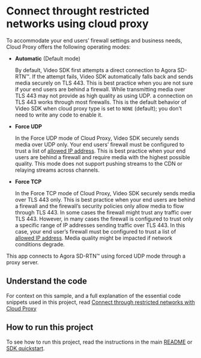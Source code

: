 # Connect throught restricted networks using cloud proxy

To accommodate your end users’ firewall settings and business needs, Cloud Proxy offers the following operating modes:

-   **Automatic** (Default mode)

    By default, Video SDK first attempts a direct connection to Agora SD-RTN™. If the attempt fails, Video SDK automatically falls back and sends media securely on TLS 443. This is best practice when you are not sure if your end users are behind a firewall. While transmitting media over TLS 443 may not provide as high quality as using UDP. a connection on TLS 443 works through most firewalls. This is the default behavior of Video SDK when cloud proxy type is set to `NONE` (default); you don't need to write any code to enable it.

-   **Force UDP**

    In the Force UDP mode of Cloud Proxy, Video SDK securely sends media over UDP only. Your end users’ firewall must be configured to trust a list of [allowed IP address](https://docs.agora.io/en/video-calling/reference/cloud-proxy-allowed-ips?platform=web).
    This is best practice when your end users are behind a firewall and require media with the highest possible quality. This mode does not support pushing streams to the CDN or relaying streams across channels.

-   **Force TCP**

    In the Force TCP mode of Cloud Proxy, Video SDK securely sends media over TLS 443 only. This is best practice when your end users are behind a firewall and the firewall’s security policies only allow media to flow through
    TLS 443. In some cases the firewall might trust any traffic over TLS 443. However, in many cases the firewall is configured to trust only a specific range of IP addresses sending traffic over TLS 443. In this case, your end user’s firewall must be
    configured to trust a list of [allowed IP address](https://docs.agora.io/en/video-calling/reference/cloud-proxy-allowed-ips?platform=web). Media quality might be impacted if network conditions degrade.

This app connects to Agora SD-RTN™ using forced UDP mode through a proxy server.

## Understand the code

For context on this sample, and a full explanation of the essential code snippets used in this project, read [Connect through restricted networks with Cloud Proxy](https://docs.agora.io/en/video-calling/develop/cloud-proxy?platform=web)


## How to run this project

To see how to run this project, read the instructions in the main [README](../../README.md) or [SDK quickstart](https://docs-beta.agora.io/en/video-calling/get-started/get-started-sdk).


